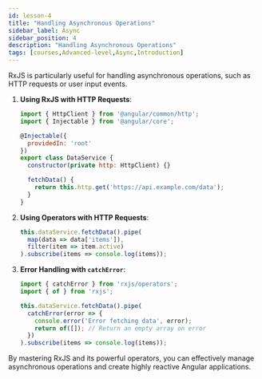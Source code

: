 ```yaml
---
id: lesson-4
title: "Handling Asynchronous Operations"
sidebar_label: Async
sidebar_position: 4
description: "Handling Asynchronous Operations"
tags: [courses,Advanced-level,Async,Introduction]
---
```

 

RxJS is particularly useful for handling asynchronous operations, such as HTTP requests or user input events.

1. **Using RxJS with HTTP Requests**:
   ```javascript
   import { HttpClient } from '@angular/common/http';
   import { Injectable } from '@angular/core';

   @Injectable({
     providedIn: 'root'
   })
   export class DataService {
     constructor(private http: HttpClient) {}

     fetchData() {
       return this.http.get('https://api.example.com/data');
     }
   }
   ```

2. **Using Operators with HTTP Requests**:
   ```javascript
   this.dataService.fetchData().pipe(
     map(data => data['items']),
     filter(item => item.active)
   ).subscribe(items => console.log(items));
   ```

3. **Error Handling with `catchError`**:
   ```javascript
   import { catchError } from 'rxjs/operators';
   import { of } from 'rxjs';

   this.dataService.fetchData().pipe(
     catchError(error => {
       console.error('Error fetching data', error);
       return of([]); // Return an empty array on error
     })
   ).subscribe(items => console.log(items));
   ```

By mastering RxJS and its powerful operators, you can effectively manage asynchronous operations and create highly reactive Angular applications.